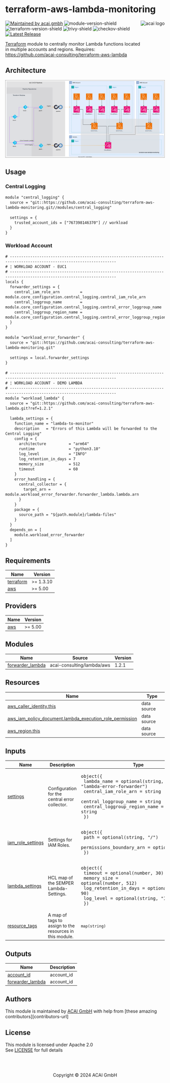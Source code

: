 # terraform-aws-lambda-monitoring

<!-- LOGO -->
<a href="https://acai.gmbh">    
  <img src="https://acai.gmbh/images/logo/logo-acai-badge.png" alt="acai logo" title="ACAI" align="right" height="100" />
</a>

<!-- SHIELDS -->
[![Maintained by acai.gmbh][acai-shield]][acai-url]
![module-version-shield]
![terraform-version-shield]
![trivy-shield]
![checkov-shield]
[![Latest Release][release-shield]][release-url]

<!-- DESCRIPTION -->
[Terraform][terraform-url] module to centrally monitor Lambda functions located in multiple accounts and regions.
Requires: https://github.com/acai-consulting/terraform-aws-lambda

<!-- ARCHITECTURE -->
## Architecture
![architecture](https://raw.githubusercontent.com/acai-consulting/terraform-aws-lambda-monitoring/main/docs/terraform-aws-lambda-monitoring.svg)

<!-- USAGE -->
## Usage

### Central Logging
```hcl
module "central_logging" {
  source = "git::https://github.com/acai-consulting/terraform-aws-lambda-monitoring.git//modules/central_logging"

  settings = {
    trusted_account_ids = ["767398146370"] // workload
  }
}
```

### Workload Account
```hcl
# ---------------------------------------------------------------------------------------------------------------------
# ¦ WORKLOAD ACCOUNT - EUC1
# ---------------------------------------------------------------------------------------------------------------------
locals {
  forwarder_settings = {
    central_iam_role_arn         = module.core_configuration.central_logging.central_iam_role_arn
    central_loggroup_name        = module.core_configuration.central_logging.central_error_loggroup_name
    central_loggroup_region_name = module.core_configuration.central_logging.central_error_loggroup_region_name
  }
}

module "workload_error_forwarder" {
  source = "git::https://github.com/acai-consulting/terraform-aws-lambda-monitoring.git"

  settings = local.forwarder_settings
}

# ---------------------------------------------------------------------------------------------------------------------
# ¦ WORKLOAD ACCOUNT - DEMO LAMBDA
# ---------------------------------------------------------------------------------------------------------------------
module "workload_lambda" {
  source = "git::https://github.com/acai-consulting/terraform-aws-lambda.git?ref=1.2.1"

  lambda_settings = {
    function_name = "lambda-to-monitor"
    description   = "Errors of this Lambda will be forwarded to the Central Logging"
    config = {
      architecture          = "arm64"
      runtime               = "python3.10"
      log_level             = "INFO"
      log_retention_in_days = 7
      memory_size           = 512
      timeout               = 60
    }
    error_handling = {
      central_collector = {
        target_arn = module.workload_error_forwarder.forwarder_lambda.lambda.arn
      }
    }
    package = {
      source_path = "${path.module}/lambda-files"
    }
  }
  depends_on = [
    module.workload_error_forwarder
  ]
}
```

<!-- BEGIN_TF_DOCS -->
## Requirements

| Name | Version |
|------|---------|
| <a name="requirement_terraform"></a> [terraform](#requirement\_terraform) | >= 1.3.10 |
| <a name="requirement_aws"></a> [aws](#requirement\_aws) | >= 5.00 |

## Providers

| Name | Version |
|------|---------|
| <a name="provider_aws"></a> [aws](#provider\_aws) | >= 5.00 |

## Modules

| Name | Source | Version |
|------|--------|---------|
| <a name="module_forwarder_lambda"></a> [forwarder\_lambda](#module\_forwarder\_lambda) | acai-consulting/lambda/aws | 1.2.1 |

## Resources

| Name | Type |
|------|------|
| [aws_caller_identity.this](https://registry.terraform.io/providers/hashicorp/aws/latest/docs/data-sources/caller_identity) | data source |
| [aws_iam_policy_document.lambda_execution_role_permission](https://registry.terraform.io/providers/hashicorp/aws/latest/docs/data-sources/iam_policy_document) | data source |
| [aws_region.this](https://registry.terraform.io/providers/hashicorp/aws/latest/docs/data-sources/region) | data source |

## Inputs

| Name | Description | Type | Default | Required |
|------|-------------|------|---------|:--------:|
| <a name="input_settings"></a> [settings](#input\_settings) | Configuration for the central error collector. | <pre>object({<br>    lambda_name                  = optional(string, "lambda-error-forwarder")<br>    central_iam_role_arn         = string<br>    central_loggroup_name        = string<br>    central_loggroup_region_name = string<br>  })</pre> | n/a | yes |
| <a name="input_iam_role_settings"></a> [iam\_role\_settings](#input\_iam\_role\_settings) | Settings for IAM Roles. | <pre>object({<br>    path                     = optional(string, "/")<br>    permissions_boundary_arn = optional(string)<br>  })</pre> | <pre>{<br>  "path": "/",<br>  "permissions_boundary_arn": null<br>}</pre> | no |
| <a name="input_lambda_settings"></a> [lambda\_settings](#input\_lambda\_settings) | HCL map of the SEMPER Lambda-Settings. | <pre>object({<br>    timeout               = optional(number, 30)<br>    memory_size           = optional(number, 512)<br>    log_retention_in_days = optional(number, 90)<br>    log_level             = optional(string, "INFO")<br>  })</pre> | <pre>{<br>  "log_level": "INFO",<br>  "log_retention_in_days": 90,<br>  "memory_size": 512,<br>  "timeout": 60<br>}</pre> | no |
| <a name="input_resource_tags"></a> [resource\_tags](#input\_resource\_tags) | A map of tags to assign to the resources in this module. | `map(string)` | `{}` | no |

## Outputs

| Name | Description |
|------|-------------|
| <a name="output_account_id"></a> [account\_id](#output\_account\_id) | account\_id |
| <a name="output_forwarder_lambda"></a> [forwarder\_lambda](#output\_forwarder\_lambda) | account\_id |
<!-- END_TF_DOCS -->

<!-- AUTHORS -->
## Authors

This module is maintained by [ACAI GmbH][acai-url] with help from [these amazing contributors][contributors-url]

<!-- LICENSE -->
## License

This module is licensed under Apache 2.0
<br />
See [LICENSE][license-url] for full details

<!-- COPYRIGHT -->
<br />
<br />
<p align="center">Copyright &copy; 2024 ACAI GmbH</p>

<!-- MARKDOWN LINKS & IMAGES -->
[acai-url]: https://acai.gmbh
[acai-shield]: https://img.shields.io/badge/maintained_by-acai.gmbh-CB224B?style=flat
[module-version-shield]: https://img.shields.io/badge/module_version-1.0.0-CB224B?style=flat
[terraform-version-shield]: https://img.shields.io/badge/tf-%3E%3D1.3.10-blue.svg?style=flat&color=blueviolet
[trivy-shield]: https://img.shields.io/badge/trivy-passed-green
[checkov-shield]: https://img.shields.io/badge/checkov-passed-green
[release-shield]: https://img.shields.io/github/v/release/acai-consulting/terraform-aws-lambda-monitoring?style=flat&color=success
[release-url]: https://registry.terraform.io/modules/acai-consulting/lambda-monitoring/aws/latest
[license-url]: ./LICENSE
[terraform-url]: https://www.terraform.io
[aws-url]: https://aws.amazon.com
